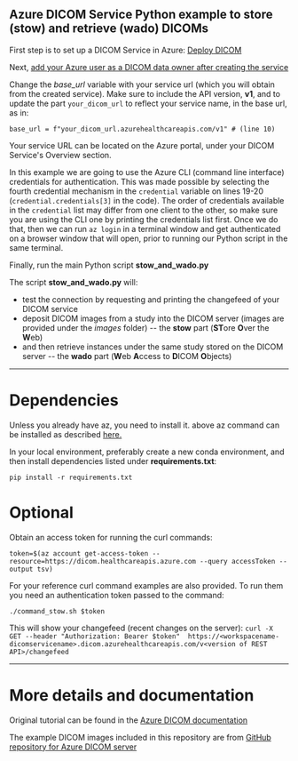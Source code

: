 ## Azure DICOM Service Python example to store (stow) and retrieve (wado) DICOMs

First step is to set up a DICOM Service in Azure: [Deploy DICOM](https://learn.microsoft.com/en-us/azure/healthcare-apis/dicom/deploy-dicom-services-in-azure)

Next, [add your Azure user as a DICOM data owner after creating the service](https://learn.microsoft.com/en-us/azure/healthcare-apis/configure-azure-rbac#assign-roles-for-the-dicom-service)

Change the *base_url* variable with your service url (which you will obtain from the created service). 
Make sure to include the API version, **v1**, and to update the part `your_dicom_url` to reflect your service name, in the base url, as in:

`base_url = f"your_dicom_url.azurehealthcareapis.com/v1" # (line 10)` 

Your service URL can be located on the Azure portal, under your DICOM Service's Overview section.

In this example we are going to use the Azure CLI (command line interface) credentials for authentication. This was made possible by selecting the fourth credential mechanism in the `credential` variable on lines 19-20 (`credential.credentials[3]` in the code). The order of credentials available in the `credential` list may differ from one client to the other, so make sure you are using the CLI one by printing the credentials list first. Once we do that, then we can run `az login` in a terminal window and get authenticated on a browser window that will open, prior to running our Python script in the same terminal.

Finally, run the main Python script **stow_and_wado.py**

The script **stow_and_wado.py** will:
- test the connection by requesting and printing the changefeed of your DICOM service
- deposit DICOM images from a study into the DICOM server (images are provided under the *images* folder) -- the **stow** part (**ST**ore **O**ver the **W**eb)
- and then retrieve instances under the same study stored on the DICOM server -- the **wado** part (**W**eb **A**ccess to **D**ICOM **O**bjects)


---
# Dependencies

Unless you already have az, you need to install it. above az command can be installed as described [here.](https://learn.microsoft.com/en-us/cli/azure/install-azure-cli-linux?pivots=apt)

In your local environment, preferably create a new conda environment, and then install dependencies listed under **requirements.txt**:

`pip install -r requirements.txt` 

# Optional 

Obtain an access token for running the curl commands:

`token=$(az account get-access-token --resource=https://dicom.healthcareapis.azure.com --query accessToken --output tsv)`

For your reference curl command examples are also provided. To run them you need an authentication token passed to the command:

`./command_stow.sh $token`

This will show your changefeed (recent changes on the server):
`curl -X GET --header "Authorization: Bearer $token"  https://<workspacename-dicomservicename>.dicom.azurehealthcareapis.com/v<version of REST API>/changefeed`


---
# More details and documentation
Original tutorial can be found in the [Azure DICOM documentation](https://learn.microsoft.com/en-us/azure/healthcare-apis/dicom/dicomweb-standard-apis-python)

The example DICOM images included in this repository are from [GitHub repository for Azure DICOM server](https://github.com/microsoft/dicom-server/tree/main/docs/dcms)
